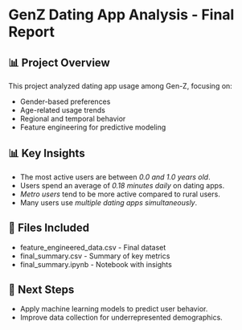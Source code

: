 
# GenZ Dating App Analysis - Final Report

## 📊 Project Overview
This project analyzed dating app usage among Gen-Z, focusing on:
- Gender-based preferences
- Age-related usage trends
- Regional and temporal behavior
- Feature engineering for predictive modeling

## 📊 Key Insights
- The most active users are between *0.0 and 1.0 years old*.
- Users spend an average of *0.18 minutes daily* on dating apps.
- *Metro users* tend to be more active compared to rural users.
- Many users use *multiple dating apps simultaneously*.

## 📂 Files Included
- feature_engineered_data.csv - Final dataset
- final_summary.csv - Summary of key metrics
- final_summary.ipynb - Notebook with insights

## 📌 Next Steps
- Apply machine learning models to predict user behavior.
- Improve data collection for underrepresented demographics.
